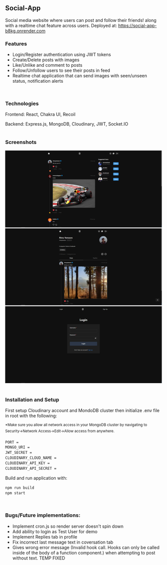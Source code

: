 ## Social-App

Social media website where users can post and follow their friends! along with a realtime chat feature across users.
Deployed at: https://social-app-b8kg.onrender.com
<br>

### Features

- Login/Register authentication using JWT tokens
- Create/Delete posts with images
- Like/Unlike and comment to posts
- Follow/Unfollow users to see their posts in feed
- Realtime chat application that can send images with seen/unseen status, notification alerts

<br>

### Technologies

Frontend: React, Chakra UI, Recoil

Backend: Express.js, MongoDB, Cloudinary, JWT, Socket.IO
<br><br>

### Screenshots

![Homepage](/frontend/src/assets/home.png)
![Profile](/frontend/src/assets/profile.png)
![Login](/frontend/src/assets/login.png)
<br><br>

### Installation and Setup

First setup Cloudinary account and MondoDB cluster then initialize .env file in root with the following:

<sup> \*Make sure you allow all network access in your MongoDB cluster by navigating to Security->Network Access->Edit->Allow access from anywhere. </sup>

```sh
PORT =
MONGO_URI =
JWT_SECRET =
CLOUDINARY_CLOUD_NAME =
CLOUDINARY_API_KEY =
CLOUDINARY_API_SECRET =
```

Build and run application with:

```sh
npm run build
npm start
```

<br>

### Bugs/Future implementations:

- Implement cron.js so render server doesn't spin down
- Add ability to login as Test User for demo
- Implement Replies tab in profile
- Fix incorrect last message text in coversation tab
- Gives wrong error message (Invalid hook call. Hooks can only be called inside of the body of a function component.) when attempting to post without text. TEMP FIXED

